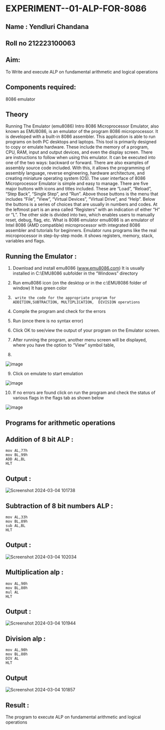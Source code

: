 # EXPERIMENT--01-ALP-FOR-8086
## Name : Yendluri Chandana
## Roll no 212223100063
## Aim: 
To Write and execute ALP on fundamental arithmetic and logical operations
## Components required:
8086  emulator 
## Theory 
Running The Emulator (emu8086) Intro 8086 Microprocessor Emulator, also known as EMU8086, is an emulator of the program 8086 microprocessor. It is developed with a built-in 8086 assembler. This application is able to run programs on both PC desktops and laptops. This tool is primarily designed to copy or emulate hardware. These include the memory of a program, CPU, RAM, input and output devices, and even the display screen. There are instructions to follow when using this emulator. It can be executed into one of the two ways: backward or forward. There are also examples of assembly source code included. With this, it allows the programming of assembly language, reverse engineering, hardware architecture, and creating miniature operating system (OS). The user interface of 8086 Microprocessor Emulator is simple and easy to manage. There are five major buttons with icons and titles included. These are “Load”, “Reload”, “Step Back”, “Single Step”, and “Run”. Above those buttons is the menu that includes “File”, “View”, “Virtual Devices”, “Virtual Drive”, and “Help”. Below the buttons is a series of choices that are usually in numbers and codes. At the leftmost part is an area called “Registers” with an indication of either “H” or “L”. The other side is divided into two, which enables users to manually reset, debug, flag, etc. What is 8086 emulator emu8086 is an emulator of Intel 8086 (AMD compatible) microprocessor with integrated 8086 assembler and tutorials for beginners. Emulator runs programs like the real microprocessor in step-by-step mode. it shows registers, memory, stack, variables and flags.
 ## Running the Emulator :
1.	Download and install emu8086 (www.emu8086.com) It is usually installed in C:\EMU8086 subfolder in the “Windows” directory
2.	  Run  emu8086 icon (on the desktop or in the c:\EMU8086 folder of window) It has green color 
 
 
3.		write the code for the appropriate program for ADDITION,SUBTRACTION, MULTIPLICATION,  DIVISION operations 

4.	 Compile the program and check for the errors 
5.	Run (once there is no syntax error) 

6.	Click OK to see/view the output of your program on the Emulator screen. 

7.	After running the program, another menu screen will be displayed, where you have the option to “View” symbol table,
8.	 
![image](https://user-images.githubusercontent.com/36288975/189273263-d65baae9-4b8f-4723-afb3-c0ffa4052b04.png)



9.	Click on emulate to start emulation
    
![image](https://user-images.githubusercontent.com/36288975/189273273-9bb36ec1-e2e8-4892-8d35-37707332bfdc.png)


10.	If no errors are found click on run the program and check the status of various flags in the flags tab as shown below


![image](https://user-images.githubusercontent.com/36288975/189273277-113a2a33-4a40-4ff8-95a5-ecd3a1f504fe.png)

## Programs for arithmetic  operations
## Addition  of 8 bit ALP :
```
mov AL,77h
mov BL,99h
ADD AL,BL
HLT
```
## Output  :
![Screenshot 2024-03-04 101738](https://github.com/YendluriChandana/EXPERIMENT--01-ALP-FOR-8086/assets/139842204/f47b3bf0-0e74-4e7e-89cc-93a1eb567750)
 
## Subtraction   of 8 bit numbers  ALP :
```
mov AL,33h
mov BL,89h
sub AL,BL
HLT
```
## Output  :
![Screenshot 2024-03-04 102034](https://github.com/YendluriChandana/EXPERIMENT--01-ALP-FOR-8086/assets/139842204/5e5e6f15-b2d1-4582-8674-5da4d1f9d0bf)

## Multiplication alp :
```
mov AL,90h
mov BL,80h
mul AL
HLT
```
 ## Output  :
![Screenshot 2024-03-04 101944](https://github.com/YendluriChandana/EXPERIMENT--01-ALP-FOR-8086/assets/139842204/c4a2d6c8-4c97-47c5-9fb2-f36aa540d503)

## Division alp :
```
mov AL,90h
mov BL,80h
DIV AL
HLT
```
## Output  
![Screenshot 2024-03-04 101857](https://github.com/YendluriChandana/EXPERIMENT--01-ALP-FOR-8086/assets/139842204/674c702a-46ad-4227-8f0d-e572e2d98e15)

## Result :
The program to execute ALP on fundamental arithmetic and logical operations
 








